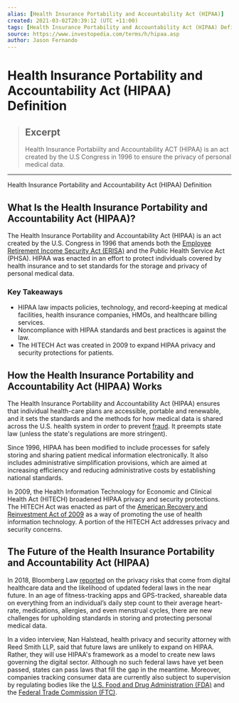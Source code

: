 ```yaml
---
alias: [Health Insurance Portability and Accountability Act (HIPAA)]
created: 2021-03-02T20:39:12 (UTC +11:00)
tags: [Health Insurance Portability and Accountability Act (HIPAA) Definition, Health Insurance Portability and Accountability Act (HIPAA) Definition]
source: https://www.investopedia.com/terms/h/hipaa.asp
author: Jason Fernando
---
```


# Health Insurance Portability and Accountability Act (HIPAA) Definition

> ## Excerpt
> Health Insurance Portabiilty and Accountability ACT (HIPAA) is an act created by the U.S Congress in 1996 to ensure the privacy of personal medical data.

---

Health Insurance Portability and Accountability Act (HIPAA) Definition
## What Is the Health Insurance Portability and Accountability Act (HIPAA)?

The Health Insurance Portability and Accountability Act (HIPAA) is an act created by the U.S. Congress in 1996 that amends both the [Employee Retirement Income Security Act (ERISA)](https://www.investopedia.com/terms/e/erisa.asp) and the Public Health Service Act (PHSA). HIPAA was enacted in an effort to protect individuals covered by health insurance and to set standards for the storage and privacy of personal medical data.

### Key Takeaways

-   HIPAA law impacts policies, technology, and record-keeping at medical facilities, health insurance companies, HMOs, and healthcare billing services. 
-   Noncompliance with HIPAA standards and best practices is against the law.
-   The HITECH Act was created in 2009 to expand HIPAA privacy and security protections for patients.

## How the Health Insurance Portability and Accountability Act (HIPAA) Works

The Health Insurance Portability and Accountability Act (HIPAA) ensures that individual health-care plans are accessible, portable and renewable, and it sets the standards and the methods for how medical data is shared across the U.S. health system in order to prevent [fraud](https://www.investopedia.com/terms/f/fraud.asp). It preempts state law (unless the state's regulations are more stringent).

Since 1996, HIPAA has been modified to include processes for safely storing and sharing patient medical information electronically. It also includes administrative simplification provisions, which are aimed at increasing efficiency and reducing administrative costs by establishing national standards.

In 2009, the Health Information Technology for Economic and Clinical Health Act (HITECH) broadened HIPAA privacy and security protections. The HITECH Act was enacted as part of the [American Recovery and Reinvestment Act of 2009](https://www.investopedia.com/terms/a/american-recovery-and-reinvestment-act.asp) as a way of promoting the use of health information technology. A portion of the HITECH Act addresses privacy and security concerns.

## The Future of the Health Insurance Portability and Accountability Act (HIPAA)

In 2018, Bloomberg Law [reported](https://news.bloomberglaw.com/health-law-and-business/video-your-fitbit-steps-may-not-be-protected-by-federal-law) on the privacy risks that come from digital healthcare data and the likelihood of updated federal laws in the near future. In an age of fitness-tracking apps and GPS-tracked, shareable data on everything from an individual’s daily step count to their average heart-rate, medications, allergies, and even menstrual cycles, there are new challenges for upholding standards in storing and protecting personal medical data.

In a video interview, Nan Halstead, health privacy and security attorney with Reed Smith LLP, said that future laws are unlikely to expand on HIPAA. Rather, they will use HIPAA's framework as a model to create new laws governing the digital sector. Although no such federal laws have yet been passed, states can pass laws that fill the gap in the meantime. Moreover, companies tracking consumer data are currently also subject to supervision by regulating bodies like the [U.S. Food and Drug Administration (FDA)](https://www.investopedia.com/terms/f/fda.asp) and the [Federal Trade Commission (FTC)](https://www.investopedia.com/terms/f/ftc.asp).

